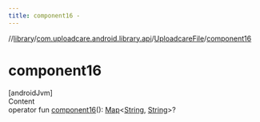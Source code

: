 ```yaml
---
title: component16 -
---
```

//[library](../../index.md)/[com.uploadcare.android.library.api](../index.md)/[UploadcareFile](index.md)/[component16](component16.md)



# component16  
[androidJvm]  
Content  
operator fun [component16](component16.md)(): [Map](https://kotlinlang.org/api/latest/jvm/stdlib/kotlin.collections/-map/index.html)<[String](https://kotlinlang.org/api/latest/jvm/stdlib/kotlin/-string/index.html), [String](https://kotlinlang.org/api/latest/jvm/stdlib/kotlin/-string/index.html)>?  



